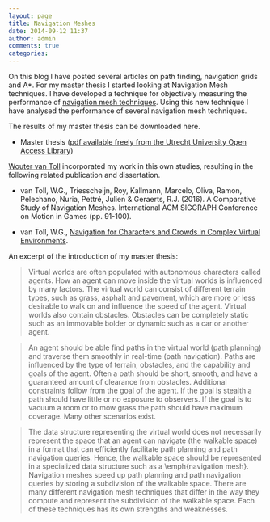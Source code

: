 ```yaml
---
layout: page
title: Navigation Meshes
date: 2014-09-12 11:37
author: admin
comments: true
categories:
---
```

On this blog I have posted several articles on path finding, navigation grids and A*</a>. For my master thesis I started looking at Navigation Mesh techniques. I have developed a technique for objectively measuring the performance of <a title="Navigation Mesh" href="http://en.wikipedia.org/wiki/Navigation_mesh">navigation mesh techniques</a>. Using this new technique I have analysed the performance of several navigation mesh techniques.

The results of my master thesis can be downloaded here.
<ul>
	<li>Master thesis (<a title="Master Thesis" href="http://dspace.library.uu.nl/handle/1874/302263">pdf available freely from the Utrecht University Open Access Library</a>)</li>
</ul>

[Wouter van Toll](http://www.uu.nl/staff/WGvanToll) incorporated my work in this own studies, resulting in the following related publication and dissertation.

- van Toll, W.G., Triesscheijn, Roy, Kallmann, Marcelo, Oliva, Ramon, Pelechano, Nuria, Pettré, Julien &amp; Geraerts, R.J. (2016). A Comparative Study of Navigation Meshes. International ACM SIGGRAPH Conference on Motion in Games (pp. 91-100).

- van Toll, W.G., [Navigation for Characters and Crowds in Complex Virtual Environments](https://dspace.library.uu.nl/handle/1874/348971).

An excerpt of the introduction of my master thesis:
<blockquote>
Virtual worlds are often populated with autonomous characters called agents. How an agent can move inside the virtual worlds is influenced by many factors. The virtual world can consist of different terrain types, such as grass, asphalt and pavement, which are more or less desirable to walk on and influence the speed of the agent. Virtual worlds also contain obstacles. Obstacles can be completely static such as an immovable bolder or dynamic such as a car or another agent.
</blockquote>

<blockquote>
An agent should be able find paths in the virtual world (path planning) and traverse them smoothly in real-time (path navigation). Paths are influenced by the type of terrain, obstacles, and the capability and goals of the agent. Often a path should be short, smooth, and have a guaranteed amount of clearance from obstacles. Additional constraints follow from the goal of the agent. If the goal is stealth a path should have little or no exposure to observers. If the goal is to vacuum a room or to mow grass the path should have maximum coverage. Many other scenarios exist.
</blockquote>

<blockquote>
The data structure representing the virtual world does not necessarily represent the space that an agent can navigate (the walkable space) in a format that can efficiently facilitate path planning and path navigation queries. Hence, the walkable space should be represented in a specialized data structure such as a \emph{navigation mesh}. Navigation meshes speed up path planning and path navigation queries by storing a subdivision of the walkable space. There are many different navigation mesh techniques that differ in the way they compute and represent the subdivision of the walkable space. Each of these techniques has its own strengths and weaknesses.
</blockquote>
